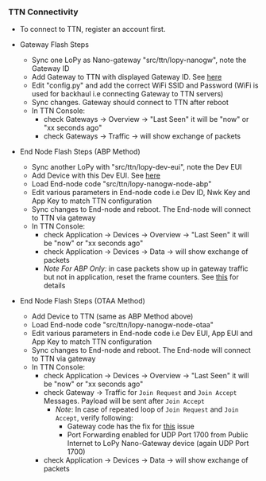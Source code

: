 ### TTN Connectivity
- To connect to TTN, register an account first. 
- Gateway Flash Steps
    - Sync one LoPy as Nano-gateway "src/ttn/lopy-nanogw", note the Gateway ID
    - Add Gateway to TTN with displayed Gateway ID. See [here](./ttn_config/00gw.md)
    - Edit "config.py" and add the correct WiFi SSID and Password (WiFi is used for backhaul i.e connecting Gateway to TTN servers)
    - Sync changes. Gateway should connect to TTN after reboot
    - In TTN Console:
        - check Gateways -> Overview -> "Last Seen" it will be "now" or "xx seconds ago"
        - check Gateways -> Traffic -> will show exchange of packets

- End Node Flash Steps (ABP Method)
    - Sync another LoPy with "src/ttn/lopy-dev-eui", note the Dev EUI
    - Add Device with this Dev EUI. See [here](./ttn_config/02dev.md)
    - Load End-node code "src/ttn/lopy-nanogw-node-abp"
    - Edit various parameters in End-node code i.e Dev ID, Nwk Key and App Key to match TTN configuration
    - Sync changes to End-node and reboot. The End-node will connect to TTN via gateway
    - In TTN Console:
        - check Application -> Devices -> Overview -> "Last Seen" it will be "now" or "xx seconds ago"
        - check Application -> Devices -> Data -> will show exchange of packets
        - *Note For ABP Only:* in case packets show up in gateway traffic but not in application, reset the frame counters. See [this](https://www.thethingsnetwork.org/forum/t/reset-frame-counter-issue/5169) for details 

- End Node Flash Steps (OTAA Method)
    - Add Device to TTN (same as ABP Method above)
    - Load End-node code "src/ttn/lopy-nanogw-node-otaa"
    - Edit various parameters in End-node code i.e Dev EUI, App EUI and App Key to match TTN configuration
    - Sync changes to End-node and reboot. The End-node will connect to TTN via gateway
    - In TTN Console:
        - check Application -> Devices -> Overview -> "Last Seen" it will be "now" or "xx seconds ago"
        - check Gateway -> Traffic for `Join Request` and `Join Accept` Messages. Payload will be sent after `Join Accept`
            - *Note*: In case of repeated loop of `Join Request` and `Join Accept`, verify following:
                - Gateway code has the fix for [this](https://forum.pycom.io/topic/1330/lopy-lorawan-gateway-with-an-st-lorawan-device/2) issue
                - Port Forwarding enabled for UDP Port 1700 from Public Internet to LoPy Nano-Gateway device (again UDP Port 1700)
        - check Application -> Devices -> Data -> will show exchange of packets
